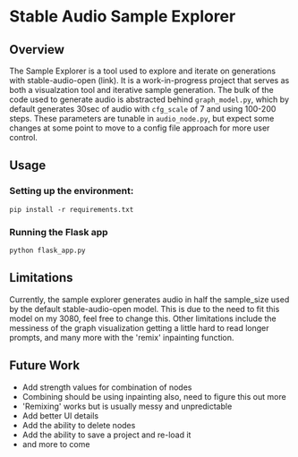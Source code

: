 # Stable Audio Sample Explorer

## Overview

The Sample Explorer is a tool used to explore and iterate on generations with stable-audio-open (link). It is a work-in-progress project that serves as both a visualzation tool and iterative sample generation. The bulk of the code used to generate audio is abstracted behind `graph_model.py`, which by default generates 30sec of audio with `cfg_scale` of 7 and using 100-200 steps. These parameters are tunable in `audio_node.py`, but expect some changes at some point to move to a config file approach for more user control.

## Usage

### Setting up the environment:

```
pip install -r requirements.txt
```

### Running the Flask app

```
python flask_app.py
```

## Limitations

Currently, the sample explorer generates audio in half the sample_size used by the default stable-audio-open model. This is due to the need to fit this model on my 3080, feel free to change this. Other limitations include the messiness of the graph visualization getting a little hard to read longer prompts, and many more with the 'remix' inpainting function.

## Future Work
- Add strength values for combination of nodes
- Combining should be using inpainting also, need to figure this out more
- 'Remixing' works but is usually messy and unpredictable
- Add better UI details
- Add the ability to delete nodes
- Add the ability to save a project and re-load it
- and more to come